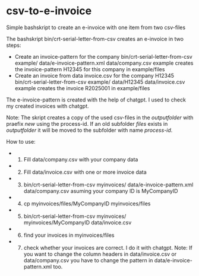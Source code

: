# csv-to-e-invoice
Simple bashskript to create an e-invoice with one item from two csv-files

The bashskript bin/crt-serial-letter-from-csv creates an e-invoice
in two steps:
- Create an invoice-pattern for the company
  bin/crt-serial-letter-from-csv example/ data/e-invoice-pattern.xml data/company.csv 
  example creates the invoice-pattern H12345 for this company in example/files
- Create an invoice from data invoice.csv for the company H12345
  bin/crt-serial-letter-from-csv example/ data/H12345 data/invoice.csv
  example creates the invoice R2025001 in example/files 

The e-invoice-pattern is created with the help of chatgpt.
I used to check my created invoices with chatgpt.

Note: The skript creates a copy of the used csv-files in the *outputfolder* with praefix *new* using the process-id.
If an old subfolder *files* exists in *outputfolder* it will be moved to the subfolder with name *process-id*. 

How to use:
- 1. Fill data/company.csv with your company data
- 2. Fill data/invoice.csv with one or more invoice data 
- 3. bin/crt-serial-letter-from-csv myinvoices/ data/e-invoice-pattern.xml data/company.csv
     asuming your company ID is MyCompanyID
- 4. cp myinvoices/files/MyCompanyID myinvoices/files
- 5. bin/crt-serial-letter-from-csv myinvoices/ myinvoices/MyCompanyID data/invoice.csv
- 6. find your invoices in myinvoices/files
- 7. check whether your invoices are correct. I do it with chatgpt.
Note: If you want to change the column headers in data/invoice.csv or data/company.csv
you have to change the pattern in data/e-invoice-pattern.xml too.
